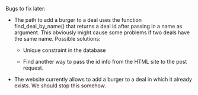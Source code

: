 Bugs to fix later:

- The path to add a burger to a deal uses the function find_deal_by_name() that returns a deal id after passing in a name as argument. This obviously might cause some problems if two deals have the same name.
Possible solutions:

  - Unique constraint in the database

  - Find another way to pass the id info from the HTML site to the post request.


- The website currently allows to add a burger to a deal in which it already exists. We should stop this somehow.
